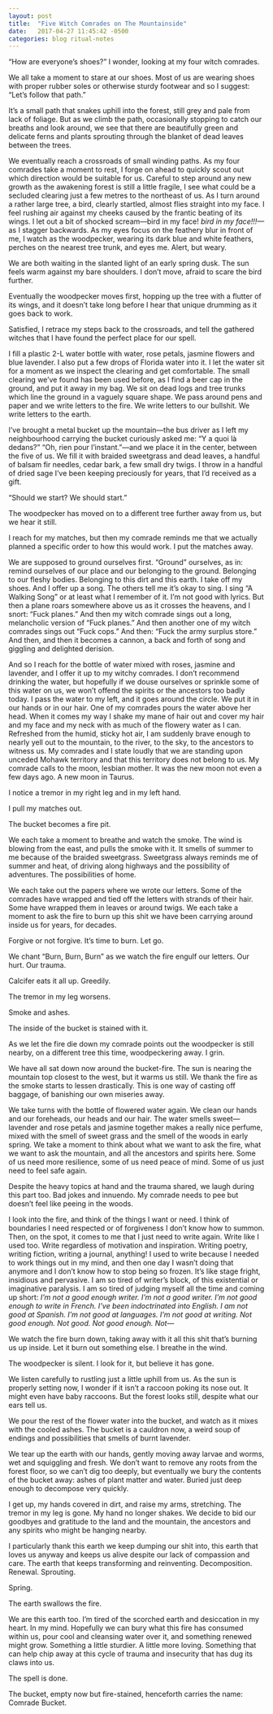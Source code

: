 ```yaml
---
layout: post
title:  "Five Witch Comrades on The Mountainside"
date:   2017-04-27 11:45:42 -0500
categories: blog ritual-notes
---
```


“How are everyone’s shoes?” I wonder, looking at my four witch comrades.

We all take a moment to stare at our shoes. Most of us are wearing shoes with proper rubber soles or otherwise sturdy footwear and so I suggest: “Let’s follow that path.”

It’s a small path that snakes uphill into the forest, still grey and pale from lack of foliage. But as we climb the path, occasionally stopping to catch our breaths and look around, we see that there are beautifully green and delicate ferns and plants sprouting through the blanket of dead leaves between the trees.

We eventually reach a crossroads of small winding paths. As my four comrades take a moment to rest, I forge on ahead to quickly scout out which direction would be suitable for us. Careful to step around any new growth as the awakening forest is still a little fragile, I see what could be a secluded clearing just a few metres to the northeast of us. As I turn around a rather large tree, a bird, clearly startled, almost flies straight into my face. I feel rushing air against my cheeks caused by the frantic beating of its wings. I let out a bit of shocked scream—bird in my face! _bird in my face!!!—_ as I stagger backwards. As my eyes focus on the feathery blur in front of me, I watch as the woodpecker, wearing its dark blue and white feathers, perches on the nearest tree trunk, and eyes me. Alert, but weary.

We are both waiting in the slanted light of an early spring dusk. The sun feels warm against my bare shoulders. I don’t move, afraid to scare the bird further.

Eventually the woodpecker moves first, hopping up the tree with a flutter of its wings, and it doesn’t take long before I hear that unique drumming as it goes back to work.

Satisfied, I retrace my steps back to the crossroads, and tell the gathered witches that I have found the perfect place for our spell.

I fill a plastic 2-L water bottle with water, rose petals, jasmine flowers and blue lavender. I also put a few drops of Florida water into it. I let the water sit for a moment as we inspect the clearing and get comfortable. The small clearing we’ve found has been used before, as I find a beer cap in the ground, and put it away in my bag. We sit on dead logs and tree trunks which line the ground in a vaguely square shape. We pass around pens and paper and we write letters to the fire. We write letters to our bullshit. We write letters to the earth.

I’ve brought a metal bucket up the mountain—the bus driver as I left my neighbourhood carrying the bucket curiously asked me: “Y a quoi là dedans?” “Oh, rien pour l’instant.”—and we place it in the center, between the five of us. We fill it with braided sweetgrass and dead leaves, a handful of balsam fir needles, cedar bark, a few small dry twigs. I throw in a handful of dried sage I’ve been keeping preciously for years, that I’d received as a gift.

“Should we start? We should start.”

The woodpecker has moved on to a different tree further away from us, but we hear it still.

I reach for my matches, but then my comrade reminds me that we actually planned a specific order to how this would work. I put the matches away.

We are supposed to ground ourselves first. “Ground” ourselves, as in: remind ourselves of our place and our belonging to the ground. Belonging to our fleshy bodies. Belonging to this dirt and this earth. I take off my shoes. And I offer up a song. The others tell me it’s okay to sing. I sing “A Walking Song” or at least what I remember of it. I’m not good with lyrics. But then a plane roars somewhere above us as it crosses the heavens, and I snort: “Fuck planes.” And then my witch comrade sings out a long, melancholic version of “Fuck planes.” And then another one of my witch comrades sings out “Fuck cops.” And then: “Fuck the army surplus store.” And then, and then it becomes a cannon, a back and forth of song and giggling and delighted derision.

And so I reach for the bottle of water mixed with roses, jasmine and lavender, and I offer it up to my witchy comrades. I don’t recommend drinking the water, but hopefully if we douse ourselves or sprinkle some of this water on us, we won’t offend the spirits or the ancestors too badly today. I pass the water to my left, and it goes around the circle. We put it in our hands or in our hair. One of my comrades pours the water above her head. When it comes my way I shake my mane of hair out and cover my hair and my face and my neck with as much of the flowery water as I can. Refreshed from the humid, sticky hot air, I am suddenly brave enough to nearly yell out to the mountain, to the river, to the sky, to the ancestors to witness us. My comrades and I state loudly that we are standing upon unceded Mohawk territory and that this territory does not belong to us. My comrade calls to the moon, lesbian mother. It was the new moon not even a few days ago. A new moon in Taurus.

I notice a tremor in my right leg and in my left hand.

I pull my matches out.

The bucket becomes a fire pit.

We each take a moment to breathe and watch the smoke. The wind is blowing from the east, and pulls the smoke with it. It smells of summer to me because of the braided sweetgrass. Sweetgrass always reminds me of summer and heat, of driving along highways and the possibility of adventures. The possibilities of home.

We each take out the papers where we wrote our letters. Some of the comrades have wrapped and tied off the letters with strands of their hair. Some have wrapped them in leaves or around twigs. We each take a moment to ask the fire to burn up this shit we have been carrying around inside us for years, for decades.

Forgive or not forgive. It’s time to burn. Let go.

We chant “Burn, Burn, Burn” as we watch the fire engulf our letters. Our hurt. Our trauma.

Calcifer eats it all up. Greedily.

The tremor in my leg worsens.

Smoke and ashes.

The inside of the bucket is stained with it.

As we let the fire die down my comrade points out the woodpecker is still nearby, on a different tree this time, woodpeckering away. I grin.

We have all sat down now around the bucket-fire. The sun is nearing the mountain top closest to the west, but it warms us still. We thank the fire as the smoke starts to lessen drastically. This is one way of casting off baggage, of banishing our own miseries away.

We take turns with the bottle of flowered water again. We clean our hands and our foreheads, our heads and our hair. The water smells sweet—lavender and rose petals and jasmine together makes a really nice perfume, mixed with the smell of sweet grass and the smell of the woods in early spring. We take a moment to think about what we want to ask the fire, what we want to ask the mountain, and all the ancestors and spirits here. Some of us need more resilience, some of us need peace of mind. Some of us just need to feel safe again.

Despite the heavy topics at hand and the trauma shared, we laugh during this part too. Bad jokes and innuendo. My comrade needs to pee but doesn’t feel like peeing in the woods.

I look into the fire, and think of the things I want or need. I think of boundaries I need respected or of forgiveness I don’t know how to summon. Then, on the spot, it comes to me that I just need to write again. Write like I used too. Write regardless of motivation and inspiration. Writing poetry, writing fiction, writing a journal, anything! I used to write because I needed to work things out in my mind, and then one day I wasn’t doing that anymore and I don’t know how to stop being so frozen. It’s like stage fright, insidious and pervasive. I am so tired of writer’s block, of this existential or imaginative paralysis. I am so tired of judging myself all the time and coming up short: _I’m not a good enough writer. I’m not a good writer. I’m not good enough to write in French. I’ve been indoctrinated into English. I am not good at Spanish. I’m not good at languages. I’m not good at writing. Not good enough. Not good. Not good enough. Not—_

We watch the fire burn down, taking away with it all this shit that’s burning us up inside. Let it burn out something else. I breathe in the wind.

The woodpecker is silent. I look for it, but believe it has gone.

We listen carefully to rustling just a little uphill from us. As the sun is properly setting now, I wonder if it isn’t a raccoon poking its nose out. It might even have baby raccoons. But the forest looks still, despite what our ears tell us.

We pour the rest of the flower water into the bucket, and watch as it mixes with the cooled ashes. The bucket is a cauldron now, a weird soup of endings and possibilities that smells of burnt lavender.

We tear up the earth with our hands, gently moving away larvae and worms, wet and squiggling and fresh. We don’t want to remove any roots from the forest floor, so we can’t dig too deeply, but eventually we bury the contents of the bucket away: ashes of plant matter and water. Buried just deep enough to decompose very quickly.

I get up, my hands covered in dirt, and raise my arms, stretching. The tremor in my leg is gone. My hand no longer shakes. We decide to bid our goodbyes and gratitude to the land and the mountain, the ancestors and any spirits who might be hanging nearby.

I particularly thank this earth we keep dumping our shit into, this earth that loves us anyway and keeps us alive despite our lack of compassion and care. The earth that keeps transforming and reinventing. Decomposition. Renewal. Sprouting.

Spring.

The earth swallows the fire.

We are this earth too. I’m tired of the scorched earth and desiccation in my heart. In my mind. Hopefully we can bury what this fire has consumed within us, pour cool and cleansing water over it, and something renewed might grow. Something a little sturdier. A little more loving. Something that can help chip away at this cycle of trauma and insecurity that has dug its claws into us.

The spell is done.

The bucket, empty now but fire-stained, henceforth carries the name: Comrade Bucket.




